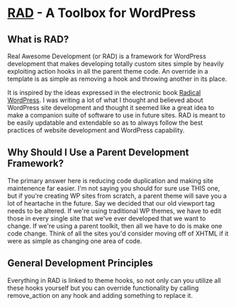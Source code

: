 # [RAD](http://bytefair.github.com/rad) - A Toolbox for WordPress

## What is RAD?

Real Awesome Development (or RAD) is a framework for WordPress development that
makes developing totally custom sites simple by heavily exploiting action hooks
in all the parent theme code. An override in a template is as simple as removing
a hook and throwing another in its place.

It is inspired by the ideas expressed in the electronic book [Radical WordPress](http://radicalwordpress.com).
I was writing a lot of what I thought and believed about WordPress site
development and thought it seemed like a great idea to make a companion suite of
software to use in future sites. RAD is meant to be easily updatable and
extendable so as to always follow the best practices of website development and
WordPress capability.

## Why Should I Use a Parent Development Framework?

The primary answer here is reducing code duplication and making site maintenence
far easier. I'm not saying you should for sure use THIS one, but if you're
creating WP sites from scratch, a parent theme will save you a lot of heartache
in the future. Say we decided that our old viewport tag needs to be altered. If
we're using traditional WP themes, we have to edit those in every single site
that we've ever developed that we want to change. If we're using a parent
toolkit, then all we have to do is make one code change. Think of all the sites
you'd consider moving off of XHTML if it were as simple as changing one area of
code.

## General Development Principles

Everything in RAD is linked to theme hooks, so not only can you utilize all
these hooks yourself but you can override functionality by calling remove_action
on any hook and adding something to replace it.
